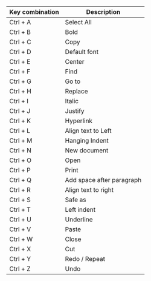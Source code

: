 |   Key combination  |          Description        |
| ------------------ | --------------------------- |
|      Ctrl + A      |  Select All                 | 
|      Ctrl + B      |  Bold                       |
|      Ctrl + C      |  Copy                       |
|      Ctrl + D      |  Default font               |
|      Ctrl + E      |  Center                     |
|      Ctrl + F      |  Find                       |
|      Ctrl + G      |  Go to                      |
|      Ctrl + H      |  Replace                    |
|      Ctrl + I      |  Italic                     |
|      Ctrl + J      |  Justify                    |
|      Ctrl + K      |  Hyperlink                  |
|      Ctrl + L      |  Align text to Left         |
|      Ctrl + M      |  Hanging Indent             |
|      Ctrl + N      |  New document               |
|      Ctrl + O      |  Open                       |
|      Ctrl + P      |  Print                      |
|      Ctrl + Q      |  Add space after paragraph  |
|      Ctrl + R      |  Align text to right        |
|      Ctrl + S      |  Safe as                    |
|      Ctrl + T      |  Left indent                |
|      Ctrl + U      |  Underline                  |
|      Ctrl + V      |  Paste                      |
|      Ctrl + W      |  Close                      |
|      Ctrl + X      |  Cut                        |
|      Ctrl + Y      |  Redo / Repeat              |
|      Ctrl + Z      |  Undo                       |
